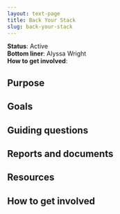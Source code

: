 ```yaml
---
layout: text-page
title: Back Your Stack
slug: back-your-stack
---
```


**Status**: Active<br/>
**Bottom liner**: Alyssa Wright<br />
**How to get involved**:  

## Purpose

## Goals

## Guiding questions

## Reports and documents

## Resources

## How to get involved
